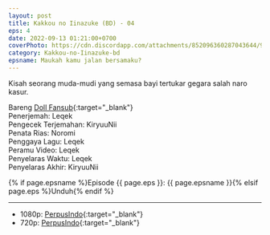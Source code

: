 ```yaml
---
layout: post
title: Kakkou no Iinazuke (BD) - 04
eps: 4
date: 2022-09-13 01:21:00+0700
coverPhoto: https://cdn.discordapp.com/attachments/852096360287043644/991700293098160228/unknown.png
category: Kakkou-no-Iinazuke-bd
epsname: Maukah kamu jalan bersamaku?
---
```


Kisah seorang muda-mudi yang semasa bayi tertukar gegara salah naro kasur.

Bareng [Doll Fansub](https://www.perpusindo.info/user/Leqek){:target="_blank"}<br>
Penerjemah: Leqek<br>
Pengecek Terjemahan: KiryuuNii<br>
Penata Rias: Noromi<br>
Penggaya Lagu: Leqek<br>
Peramu Video: Leqek<br>
Penyelaras Waktu: Leqek<br>
Penyelaras Akhir: KiryuuNii<br>

{% if page.epsname %}Episode {{ page.eps }}: {{ page.epsname }}{% elsif page.eps %}Unduh{% endif %}

---
- 1080p: [PerpusIndo](https://www.perpusindo.info/berkas/3jvEKeud){:target="_blank"}<br>
- 720p: [PerpusIndo](https://www.perpusindo.info/berkas/uj3PRjpu){:target="_blank"}
